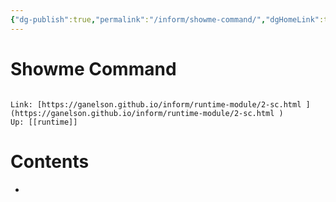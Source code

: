 ```yaml
---
{"dg-publish":true,"permalink":"/inform/showme-command/","dgHomeLink":true,"dgPassFrontmatter":false}
---
```


# Showme Command
```ad-info

Link: [https://ganelson.github.io/inform/runtime-module/2-sc.html ](https://ganelson.github.io/inform/runtime-module/2-sc.html )
Up: [[runtime]]
```

# Contents
- 